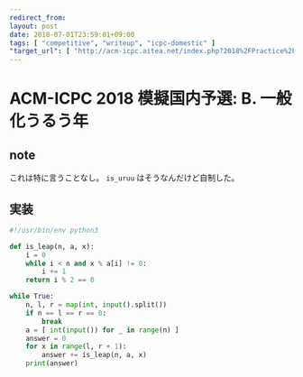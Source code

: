 ```yaml
---
redirect_from:
layout: post
date: 2018-07-01T23:59:01+09:00
tags: [ "competitive", "writeup", "icpc-domestic" ]
"target_url": [ "http://acm-icpc.aitea.net/index.php?2018%2FPractice%2F%E6%A8%A1%E6%93%AC%E5%9B%BD%E5%86%85%E4%BA%88%E9%81%B8%2F%E5%95%8F%E9%A1%8C%E6%96%87%E3%81%A8%E3%83%87%E3%83%BC%E3%82%BF%E3%82%BB%E3%83%83%E3%83%88" ]
---
```


# ACM-ICPC 2018 模擬国内予選: B. 一般化うるう年

## note

これは特に言うことなし。 `is_uruu` はそうなんだけど自制した。

## 実装

``` python
#!/usr/bin/env python3

def is_leap(n, a, x):
    i = 0
    while i < n and x % a[i] != 0:
        i += 1
    return i % 2 == 0

while True:
    n, l, r = map(int, input().split())
    if n == l == r == 0:
        break
    a = [ int(input()) for _ in range(n) ]
    answer = 0
    for x in range(l, r + 1):
        answer += is_leap(n, a, x)
    print(answer)
```
